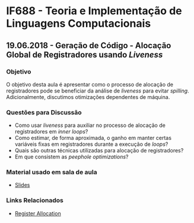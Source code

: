 # IF688 - Teoria e Implementação de Linguagens Computacionais

## 19.06.2018 - Geração de Código - Alocação Global de Registradores usando _Liveness_

### Objetivo

O objetivo desta aula é apresentar como o processo de alocação de registradores pode se beneficiar da análise de _liveness_ para evitar _spilling_. Adicionalmente, discutimos otimizações dependentes de máquina. 

### Questões para Discussão

- Como usar _liveness_ para auxiliar no processo de alocação de registradores em _inner loops_?
- Como estimar, de forma aproximada, o ganho em manter certas variáveis fixas em registradores durante a execução de _loops_?
- Quais são outras técnicas utilizadas para alocação de registradores? 
- Em que consistem as _peephole optimizations_?

### Material usado em sala de aula

- [Slides](https://drive.google.com/open?id=1ez0tqVgXefnpml7Pv0MTRYHgDRUj9G1s)

### Links Relacionados

- [Register Allocation](https://en.wikipedia.org/wiki/Register_allocation)